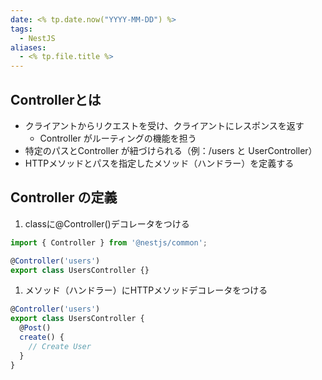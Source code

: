 ```yaml
---
date: <% tp.date.now("YYYY-MM-DD") %>
tags:
  - NestJS
aliases:
  - <% tp.file.title %>
---
```

## Controllerとは

- クライアントからリクエストを受け、クライアントにレスポンスを返す
	- Controller がルーティングの機能を担う
- 特定のパスとController が紐づけられる（例：/users と UserController）
- HTTPメソッドとパスを指定したメソッド（ハンドラー）を定義する

## Controller の定義 

1. classに@Controller()デコレータをつける

```ts
import { Controller } from '@nestjs/common';

@Controller('users')
export class UsersController {}
```

1. メソッド（ハンドラー）にHTTPメソッドデコレータをつける

```ts
@Controller('users')
export class UsersController {
  @Post()
  create() {
    // Create User
  }
}
```